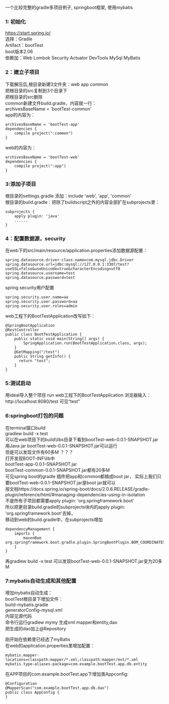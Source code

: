 一个比较完整的gradle多项目例子, springboot框架, 使用mybatis

### 1: 初始化
https://start.spring.io/ <br>
选择：Gradle <br>
Artifact：bootTest<br>
boot版本2.06<br>
依赖加：Web Lombok Security Actuator DevTools MySql MyBatis

### 2：建立子项目
下载解压后,根目录新建3文件夹：web app common<br>
把根目录的src复制到3个目录下<br>
把根目录的src删除<br>
common新建文件build.gradle，内容就一行：<br>
archivesBaseName = 'bootTest-common'<br>
app的内容为：
```
archivesBaseName = 'bootTest-app'
dependencies {
	compile project(":common")
}
```
web的内容为：
```
archivesBaseName = 'bootTest-web'
dependencies {
	compile project(":app")
}
```

### 3:添加子项目
根目录的settings.gradle 添加：include 'web', 'app', 'common'<br>
根目录的build.gradle：把除了buildscript之外的内容全部扩在subprojects里：
```
subprojects {
	apply plugin: 'java'
	......
}
```

### 4：配置数据源，security
在web下的src/main/resource/application.properties添加数据源配置：
```
spring.datasource.driver-class-name=com.mysql.jdbc.Driver
spring.datasource.url=jdbc:mysql://127.0.0.1:3307/test?useSSL=false&useUnicode=true&characterEncoding=utf8
spring.datasource.username=test
spring.datasource.password=test
```
spring security用户配置
```
spring.security.user.name=aa
spring.security.user.password=aa
spring.security.user.roles=admin
```

web工程下的BootTestApplication改写如下：
```
@SpringBootApplication
@RestController
public class BootTestApplication {
	public static void main(String[] args) {
		SpringApplication.run(BootTestApplication.class, args);
	}
	@GetMapping("/test")
    public String getInfo() {
	  return "test";
	}
}
```
### 5:测试启动
用ideal导入整个项目
run web工程下的BootTestApplication
浏览器输入：http://localhost:8080/test 可见“test”

### 6:springboot打包的问题
在terminal窗口build<br>
gradlew build -x test<br>
可以在web项目下的build\libs目录下看到bootTest-web-0.0.1-SNAPSHOT.jar<br>
用Java jar bootTest-web-0.0.1-SNAPSHOT.jar可以运行<br>
但是可以发现文件有60多M ？？？<br>
打开发现BOOT-INF\lib中<br>
bootTest-app-0.0.1-SNAPSHOT.jar<br>
bootTest-common-0.0.1-SNAPSHOT.jar都有20多M<br>
可见spring boot的gradle 插件把app和common都搞成boot jar，
实际上我们只要bootTest-web-0.0.1-SNAPSHOT.jar是boot jar就可以<br>
按文档https://docs.spring.io/spring-boot/docs/2.0.6.RELEASE/gradle-plugin/reference/html/#managing-dependencies-using-in-isolation<br>
不是所有子项目都需要apply plugin: 'org.springframework.boot'<br>
所以把更目录build.gradle的subprojects块内的apply plugin: 'org.springframework.boot'去掉，<br>
移动到web的build.gradle中，在subprojects增加
```
dependencyManagement {
	imports {
		mavenBom org.springframework.boot.gradle.plugin.SpringBootPlugin.BOM_COORDINATES
	}
}
```

再gradlew build -x test
可以发现bootTest-web-0.0.1-SNAPSHOT.jar变为20多M

### 7:mybatis自动生成和其他配置
增加mybatis自动生成：<br>
bootTest根目录下增加文件：<br>
build-mybatis.gradle<br>
generatorConfig-mysql.xml<br>
内容见源代码<br>
命令行运行gradlew mymy 生成xml mapper和entity,dao<br>
把生成的dao加上@Repository

刚开始在依赖里已经选了myBatis<br>
在web的application.properties里增加配置：
```
mybatis.mapper-locations=classpath:mapper/*.xml,classpath:mapper/ext/*.xml
mybatis.type-aliases-package=com.example.bootTest.app.db.entity
```
在APP项目的com.example.bootTest.app下增加类Appconfig:
```
@Configuration
@MapperScan("com.example.bootTest.app.db.dao")
public class AppConfig {
}
```
